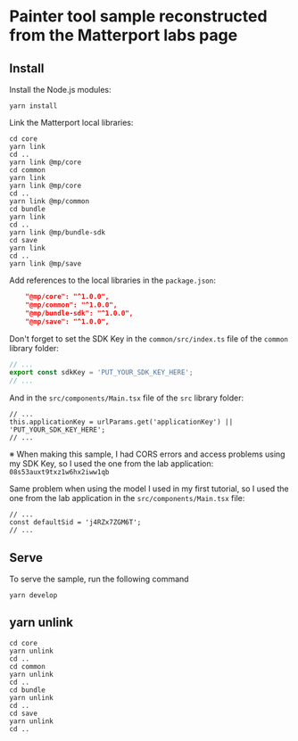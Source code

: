# Painter tool sample reconstructed from the Matterport labs page

## Install
Install the Node.js modules:

```
yarn install
```
Link the Matterport local libraries:

```
cd core
yarn link
cd ..
yarn link @mp/core
cd common
yarn link
yarn link @mp/core
cd ..
yarn link @mp/common
cd bundle
yarn link
cd ..
yarn link @mp/bundle-sdk
cd save
yarn link
cd ..
yarn link @mp/save
```
Add references to the local libraries in the `package.json`:

```JSON:package.json
    "@mp/core": "^1.0.0",
    "@mp/common": "^1.0.0",
    "@mp/bundle-sdk": "^1.0.0",
    "@mp/save": "^1.0.0",
```
Don't forget to set the SDK Key in the `common/src/index.ts` file of the `common` library folder:

```Typescript:common/src/index.ts
// ...
export const sdkKey = 'PUT_YOUR_SDK_KEY_HERE';
// ...
```
And in the `src/components/Main.tsx` file of the `src` library folder:

```Typescript:src/components/Main.tsx
// ...
this.applicationKey = urlParams.get('applicationKey') || 'PUT_YOUR_SDK_KEY_HERE';
// ...
```
※ When making this sample, I had CORS errors and access problems using my SDK Key, so I used the one from the lab application: `08s53auxt9txz1w6hx2iww1qb`

Same problem when using the model I used in my first tutorial, so I used the one from the lab application in the `src/components/Main.tsx` file:

```TypeScript:src/components/Main.tsx
// ...
const defaultSid = 'j4RZx7ZGM6T';
// ...
```

## Serve
To serve the sample, run the following command

```
yarn develop
```

## yarn unlink
```
cd core
yarn unlink
cd ..
cd common
yarn unlink
cd ..
cd bundle
yarn unlink
cd ..
cd save
yarn unlink
cd ..
```